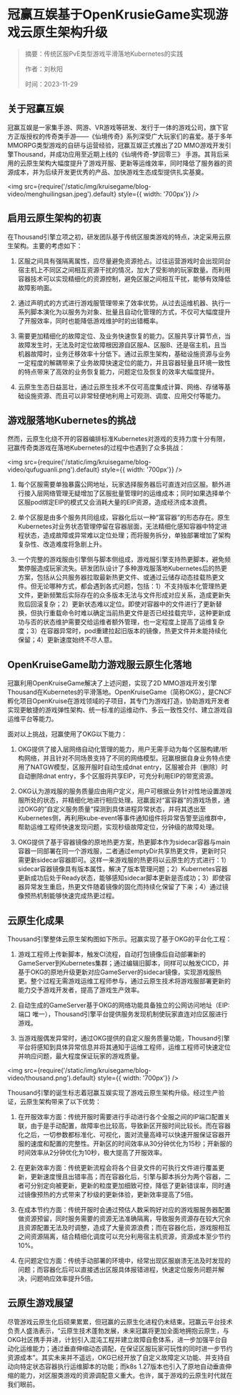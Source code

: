 # 冠赢互娱基于OpenKrusieGame实现游戏云原生架构升级

> 摘要：传统区服PvE类型游戏平滑落地Kubernetes的实践
>
> 作者：刘秋阳
>
> 时间：2023-11-29

## 关于冠赢互娱
冠赢互娱是一家集手游、网游、VR游戏等研发、发行于一体的游戏公司，旗下官方正版授权的传奇类手游——《仙境传奇》系列深受广大玩家们的喜爱。基于多年MMORPG类型游戏的自研与运营经验，冠赢互娱正式推出了2D MMO游戏开发引擎Thousand，并成功应用至近期上线的《仙境传奇-梦回零三》 手游。其背后采用的云原生架构大幅度提升了游戏开服、更新等运维效率，同时降低了服务器的资源成本，并为后续开发更优秀的产品、加快游戏生态成型提供扎实基奠。

<img src={require('/static/img/kruisegame/blog-video/menghuilingsan.jpeg').default} style={{ width: '700px'}} />

## 启用云原生架构的初衷
在Thousand引擎立项之初，研发团队基于传统区服类游戏的特点，决定采用云原生架构。主要的考虑如下：
1. 区服之间具有强隔离属性，应尽量避免资源抢占。过往运营游戏时会出现同台宿主机上不同区之间相互资源干扰的情况，加大了受影响的玩家数量。而利用容器技术可以实现精细化的资源控制，避免区服之间相互干扰，能够有效降低故障影响面。

2. 通过声明式的方式进行游戏服管理带来了效率优势。从过去运维机器、执行一系列脚本演化为以服务为对象、批量且自动化管理的方式，不仅可大幅度提升了开服效率，同时也能降低游戏维护时的出错概率。

3. 需要更加精细化的故障定位、及业务快速恢复的能力。区服共享计算节点，当故障发生时，无法及时定位故障根因源自区服A、区服B、还是宿主机，且当机器故障时，业务迁移效率十分低下。通过云原生架构，基础设施资源与业务一定程度的解耦带来了业务故障快速定位的能力，并且容器轻量且环境一致性的特点带来了高效的业务恢复能力，问题定位及恢复的效率大幅度提升。

4. 云原生生态日益茁壮，通过云原生技术不仅可高度集成计算、网络、存储等基础设施资源、而且可以非常轻便地利用上可观测、调度、应用交付等能力。

## 游戏服落地Kubernetes的挑战
然而，云原生化绕不开的容器编排标准Kubernetes对游戏的支持力度十分有限，冠赢传奇类游戏在落地Kubernetes的过程中也遇到了众多挑战：

<img src={require('/static/img/kruisegame/blog-video/qufuguanli.png').default} style={{ width: '700px'}} />

1. 每个区服需要单独暴露公网地址，玩家选择服务器后可直连对应区服。额外进行接入层网络管理无疑增加了区服批量管理时的运维成本；同时如果选择单个区服pod绑定EIP的模式又会消耗大量的EIP资源，造成经济成本浪费。

2. 单个区服是由多个服务共同组成，容器化后以一种“富容器”的形态存在。原生Kubernetes对业务状态管理停留在容器层面，无法精细化感知容器中特定进程状态，造成故障或异常难以定位处理；而将服务拆分，单独部署增加了架构复杂性、改造难度将急剧上升。

3. 一个完整的游戏服由引擎侧与脚本侧组成，游戏服引擎支持热更脚本，避免频繁停服造成玩家流失。研发团队设计了多种游戏服落地Kubernetes后的热更方案，包括从公共服务器拉取最新热更文件、或通过云储存动态挂载热更文件。但无论哪种方式，都会遇到各式问题，包括：1）不支持版本化管理热更文件，更新频繁后实际存在的众多版本无法与文件形成对应关系，造成更新失败后回滚复杂；2）更新状态难以定位。即使对容器中的文件进行了更新替换，但执行重载命令时难以确定当前热更文件是否已经挂载完毕，这种更新成功与否的状态维护需要交给运维者额外管理，也一定程度上提高了运维复杂度；3）在容器异常时，pod重建拉起旧版本的镜像，热更文件并未能持续化保留；4）更新速度始终不尽人意。

## OpenKruiseGame助力游戏服云原生化落地
冠赢利用OpenKruiseGame解决了上述问题，实现了2D MMO游戏开发引擎Thousand在Kubernetes的平滑落地。OpenKruiseGame（简称OKG），是CNCF孵化项目OpenKruise在游戏领域的子项目，其专门为游戏打造，协助游戏开发者实现更敏捷的游戏弹性架构、统一标准的运维动作、多云一致性交付、建立游戏自运维平台等能力。

面对以上挑战，冠赢使用了OKG以下能力：
1. OKG提供了接入层网络自动化管理的能力，用户无需手动为每个区服构建/析构网络，并且针对不同场景支持了不同的网络模型。冠赢根据自身业务特点使用了NATGW模型，区服开服时自动生成dnat entry，区服被合并（删除）时自动删除dnat entry，多个区服将共享EIP，可充分利用EIP的带宽资源。

2. OKG认为游戏服的服务质量应由用户定义，用户可根据业务针对性地设置游戏服所处的状态，并精细化地进行相应处理。冠赢面对“富容器”的游戏场景，通过OKG的”自定义服务质量“探测到具体进程异常状态，并将其透出至Kubernetes侧，再利用kube-event等事件通知组件将异常告警至运维群中，帮助运维工程师快速发现问题，实现秒级故障定位，分钟级的故障处理。

3. OKG提供了基于容器镜像的原地热更方案，热更脚本作为sidecar容器与main容器一同部署在同一个游戏服，二者通过emptyDir共享热更文件，更新时只需更新sidecar容器即可。这样一来游戏服的热更将以云原生的方式进行：1）sidecar容器镜像具有版本属性，解决了版本管理问题；2）Kubernetes容器更新成功后处于Ready状态，能够感知sidecar脚本更新是否成功；3）即使容器异常发生重启，热更文件随着镜像的固化而持续化保留了下来；4）通过镜像预热机制能够快速完成热更过程。

## 云原生化成果
Thousand引擎整体云原生架构图如下所示。冠赢实现了基于OKG的平台化工程：
1. 游戏工程师上传新脚本，触发CI流程，自动打包镜像后自动部署新的GameServer到Kubernetes集群；通过编辑旧脚本，同样可以触发CICD，并基于OKG的原地升级更新对应GameServer的sidecar镜像，实现游戏服热更。整个过程无需游戏运维工程师参与，通过云原生技术将游戏服部署更新的能力交予游戏开发者，提高了游戏生产效率。

2. 自动生成的GameServer基于OKG的网络功能具备独立的公网访问地址（EIP:端口 唯一），Thousand引擎平台提供服务发现机制使玩家直连对应区服进行游戏。

3. 当游戏服偶发异常时，通过OKG提供的自定义服务质量功能，Thousand引擎平台将感知到具体异常信息并将其通知于运维工程师，运维工程师可快速定位并响应问题，最大程度保证玩家的游戏质量。

<img src={require('/static/img/kruisegame/blog-video/thousand.png').default} style={{ width: '700px'}} />

Thousand引擎的诞生标志着冠赢互娱实现了游戏云原生架构升级。经过生产验证，云原生架构带来了以下优势：
1. 在开服效率方面：传统开服时需要进行手动进行各个全服之间的IP端口配置关联，由于是手动配置，故障率也比较高，导致新区开服时间比较长。而在容器化之后，一切参数都标准化、可视化，面对流量高峰可以快速开服保证容器开服的速度和配置的完整性。开新区的时间效率从30分钟优化为15秒；开新服的时间效率从2分钟优化为10秒，极大提高了开服效率。

2. 在更新效率方面：传统更新流程会将各个目录文件的可执行文件进行覆盖更新，更新速度慢且出错率高；而在容器化后，引擎与脚本拆分为两个容器，二者可分别定向被更新，更新的粒度更加细致可控，降低了更新错误率，同时通过镜像预热的方式带来了秒级的更新体验，更新效率提高了5倍。

3. 在成本节约方面：传统开服时会通过预估人数采购好对应的游戏服服务器配置做资源预留，同时服务需要的资源无法准确隔离，导致服务资源存在较大冗余且资源配置无法及时调整，造成了大量资源浪费；而在容器化后，游戏服相互之间资源隔离，结合精细化调度可以充分利用宿主机资源，资源成本至少节约10%。

4. 在问题定位方面：传统手动部署的环境中，经常出现区服崩溃无法及时发现的问题；而容器化后可以直接透出区服具体报错进程，快速定位服务问题并解决，问题响应效率提升5倍。

## 云原生游戏展望
尽管游戏云原生化后硕果累累，但冠赢的云原生化进程仍未结束。冠赢云平台技术负责人盛浩表示，“云原生技术蓬勃发展，未来冠赢将更加全面地拥抱云原生，与OKG社区携手并进，计划引入混沌工程并建立故障自愈体系，进一步加强平台自动化运维能力；通过垂直伸缩动态调配，在保证区服玩家可玩性的同时进一步节约资源成本”。其实未来并不遥远，OKG已经开放了自定义故障定义功能、并支持自动向特定状态容器执行运维脚本的功能；而k8s 1.27版本也引入了原地自动垂直伸缩的能力，对区服类游戏的资源调配意义重大。也许，属于游戏的云原生时代就在我们眼前。
